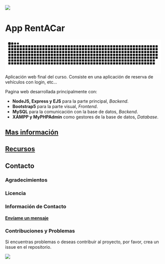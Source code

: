 <img src="https://user-images.githubusercontent.com/73097560/115834477-dbab4500-a447-11eb-908a-139a6edaec5c.gif">

# App RentACar
<a href="https://github.com/SKRTEEEEEE">
<div align="center">
  <img  src="https://github.com/SKRTEEEEEE/SKRTEEEEEE/blob/main/resources/img/grid-snake.svg"
       alt="snake" />
</div>
</a>
Aplicación web final del curso. Consiste en una aplicación de reserva de vehículos con login, etc...

Pagina web desarrollada principalmente con:

- **NodeJS, Express y EJS** para la parte principal, _Backend_.
- **Bootstrap5** para la parte visual, _Frontend_.
- **MySQL** para la comunicación con la base de datos, _Backend_.
- **XAMPP y MyPHPAdmin** como gestores de la base de datos, _Database_.

## [Mas información](md/info.md)

## [Recursos](https://github.com/SKRTEEEEEE/markdowns)

## Contacto

### Agradecimientos

### Licencia

### Información de Contacto

#### [Envíame un mensaje](mailto:adanreh.m@gmail.com)

### Contribuciones y Problemas

Si encuentras problemas o deseas contribuir al proyecto, por favor, crea un issue en el repositorio.

<img src="https://user-images.githubusercontent.com/73097560/115834477-dbab4500-a447-11eb-908a-139a6edaec5c.gif">
